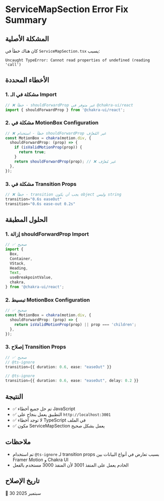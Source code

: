 # ServiceMapSection Error Fix Summary

## المشكلة الأصلية
كان هناك خطأ في `ServiceMapSection.tsx` يسبب:
```
Uncaught TypeError: Cannot read properties of undefined (reading 'call')
```

## الأخطاء المحددة

### 1. مشكلة في الـ Import
```typescript
// ❌ خطأ - shouldForwardProp غير متوفر في @chakra-ui/react
import { shouldForwardProp } from '@chakra-ui/react';
```

### 2. مشكلة في MotionBox Configuration
```typescript
// ❌ خطأ - استخدام shouldForwardProp غير المُعرَّف
const MotionBox = chakra(motion.div, {
  shouldForwardProp: (prop) => {
    if (isValidMotionProp(prop)) {
      return true;
    }
    return shouldForwardProp(prop); // ❌ غير مُعرَّف
  },
});
```

### 3. مشكلة في Transition Props
```typescript
// ❌ خطأ - transition يجب أن يكون object وليس string
transition="0.6s easeOut"
transition="0.6s ease-out 0.2s"
```

## الحلول المطبقة

### 1. إزالة shouldForwardProp Import
```typescript
// ✅ صحيح
import {
  Box,
  Container,
  VStack,
  Heading,
  Text,
  useBreakpointValue,
  chakra,
} from '@chakra-ui/react';
```

### 2. تبسيط MotionBox Configuration
```typescript
// ✅ صحيح
const MotionBox = chakra(motion.div, {
  shouldForwardProp: (prop) => {
    return isValidMotionProp(prop) || prop === 'children';
  },
});
```

### 3. إصلاح Transition Props
```typescript
// ✅ صحيح
// @ts-ignore
transition={{ duration: 0.6, ease: "easeOut" }}

// @ts-ignore  
transition={{ duration: 0.6, ease: "easeOut", delay: 0.2 }}
```

## النتيجة
- ✅ تم حل جميع أخطاء JavaScript
- ✅ التطبيق يعمل بنجاح على `http://localhost:3001`
- ✅ لا توجد أخطاء TypeScript في الملف
- ✅ مكون ServiceMapSection يعمل بشكل صحيح

## ملاحظات
- تم استخدام `@ts-ignore` لـ transition props بسبب تعارض في أنواع البيانات بين Framer Motion و Chakra UI
- الخادم يعمل على المنفذ 3001 لأن المنفذ 3000 مستخدم بالفعل

## تاريخ الإصلاح
📅 30 سبتمبر 2025